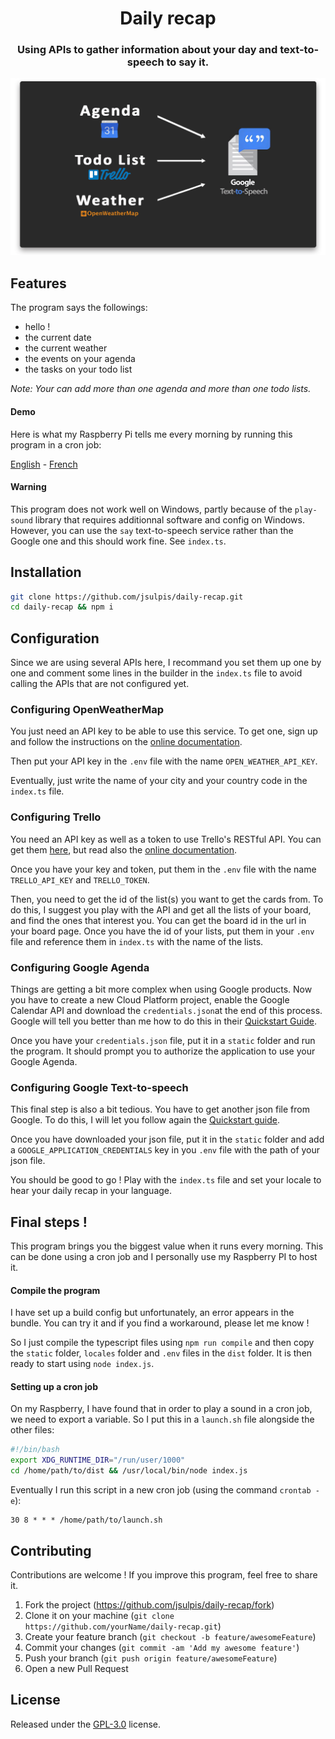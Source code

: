 <div align="center">

<h1>Daily recap</h1>

<h3>Using APIs to gather information about your day and text-to-speech to say it.</h3>

<p>
  <img class="repo-preview" src="https://raw.githubusercontent.com/jsulpis/daily-recap/master/preview.png" alt="Screenshot image"/>
</p>

</div>

## Features

The program says the followings:

- hello !
- the current date
- the current weather
- the events on your agenda
- the tasks on your todo list

_Note: Your can add more than one agenda and more than one todo lists._

#### Demo
Here is what my Raspberry Pi tells me every morning by running this program in a cron job:

<a href="https://juliensulpis-partage.s3.eu-west-3.amazonaws.com/demo_en.mp3" target="_blank">English</a> - 
<a href="https://juliensulpis-partage.s3.eu-west-3.amazonaws.com/demo_fr.mp3" target="_blank">French</a>

#### Warning 
This program does not work well on Windows, partly because of the `play-sound` library that requires additionnal software and config on Windows. However, you can use the `say` text-to-speech service rather than the Google one and this should work fine. See `index.ts`.



## Installation
```bash
git clone https://github.com/jsulpis/daily-recap.git
cd daily-recap && npm i
```



## Configuration
Since we are using several APIs here, I recommand you set them up one by one and comment some lines in the builder in the `index.ts` file to avoid calling the APIs that are not configured yet.

### Configuring OpenWeatherMap
You just need an API key to be able to use this service. To get one, sign up and follow the instructions on the [online documentation](https://openweathermap.org/api). 

Then put your API key in the `.env` file with the name `OPEN_WEATHER_API_KEY`.

Eventually, just write the name of your city and your country code in the `index.ts` file.

### Configuring Trello
You need an API key as well as a token to use Trello's RESTful API. You can get them [here](https://trello.com/app-key), but read also the [online documentation](https://developers.trello.com/docs/api-introduction).

Once you have your key and token, put them in the `.env` file with the name `TRELLO_API_KEY` and `TRELLO_TOKEN`.

Then, you need to get the id of the list(s) you want to get the cards from. To do this, I suggest you play with the API and get all the lists of your board, and find the ones that interest you. You can get the board id in the url in your board page. Once you have the id of your lists, put them in your `.env` file and reference them in `index.ts` with the name of the lists.

### Configuring Google Agenda
Things are getting a bit more complex when using Google products. Now you have to create a new Cloud Platform project,  enable the Google Calendar API and download the `credentials.json`at the end of this process. Google will tell you better than me how to do this in their [Quickstart Guide](https://developers.google.com/calendar/quickstart/nodejs).

Once you have your `credentials.json` file, put it in a `static` folder and run the program. It should prompt you to authorize the application to use your Google Agenda.

### Configuring Google Text-to-speech
This final step is also a bit tedious. You have to get another json file from Google. To do this, I will let you follow again the [Quickstart guide](https://cloud.google.com/text-to-speech/docs/quickstart-client-libraries#client-libraries-install-nodejs).

Once you have downloaded your json file, put it in the `static` folder and add a `GOOGLE_APPLICATION_CREDENTIALS` key in you `.env` file with the path of your json file.

You should be good to go ! Play with the `index.ts` file and set your locale to hear your daily recap in your language.



## Final steps !

This program brings you the biggest value when it runs every morning. This can be done using a cron job and I personally use my Raspberry PI to host it.

#### Compile the program
I have set up a build config but unfortunately, an error appears in the bundle. You can try it and if you find a workaround, please let me know !

So I just compile the typescript files using `npm run compile` and then copy the `static` folder, `locales` folder and `.env` files in the `dist` folder. It is then ready to start using `node index.js`.

#### Setting up a cron job
On my Raspberry, I have found that in order to play a sound in a cron job, we need to export a variable. So I put this in a `launch.sh` file alongside the other files:
```bash
#!/bin/bash
export XDG_RUNTIME_DIR="/run/user/1000"
cd /home/path/to/dist && /usr/local/bin/node index.js
```
Eventually I run this script in a new cron job (using the command `crontab -e`):
```
30 8 * * * /home/path/to/launch.sh
```



## Contributing

Contributions are welcome ! If you improve this program, feel free to share it.

1. Fork the project (<https://github.com/jsulpis/daily-recap/fork>)
2. Clone it on your machine (`git clone https://github.com/yourName/daily-recap.git`)
3. Create your feature branch (`git checkout -b feature/awesomeFeature`)
4. Commit your changes (`git commit -am 'Add my awesome feature'`)
5. Push your branch (`git push origin feature/awesomeFeature`)
6. Open a new Pull Request



## License

Released under the [GPL-3.0](https://github.com/jsulpis/daily-recap/blob/master/LICENSE) license.

